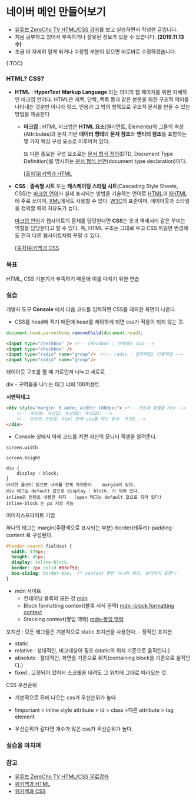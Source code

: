 # 네이버 메인 만들어보기

- [유튜브 ZeroCho TV HTML/CSS 강좌](https://www.youtube.com/watch?v=ohpjJNal2lk&list=PLcqDmjxt30Rsb8Zpgbemt-NaCOjr2WIUj)를 보고 실습하면서 작성한 글입니다.
- 처음 공부하고 있어서 부족하거나 잘못된 정보가 있을 수 있습니다. **(2019.11.13 수)**
- 조금 더 자세히 알게 되거나 수정할 부분이 있으면 바로바로 수정하겠습니다.

{:TOC}

### HTML? CSS?

* **HTML** :  **HyperText Markup Language** 라는 의미의 웹 페이지를 위한 지배적인 마크업 언어다. HTML은 제목, 단락, 목록 등과 같은 본문을 위한 구조적 의미를 나타내는 것뿐만 아니라 링크, 인용과 그 밖의 항목으로 구조적 문서를 만들 수 있는 방법을 제공한다

  * **마크업** : HTML 마크업은 **HTML 요소**(엘리먼트, Elements)와 그들의 속성(Attributes)과 문자 기반 **데이터 형태**와 **문자 참조**와 **엔티티 참조**를 포함하는 몇 가지 핵심 구성 요소로 이루어져 있다.

    또 다른 중요한 구성 요소로는 [문서 형식 정의](https://ko.wikipedia.org/wiki/문서_형식_정의)(DTD, Document Type Definition)를 명시하는 [문서 형식 선언](https://ko.wikipedia.org/wiki/문서_형식_선언)(document type declaration)이다.

    [[출처]위키백과 HTML](https://ko.wikipedia.org/wiki/HTML)

    

* **CSS** : **종속형 시트** 또는 **캐스케이딩 스타일 시트**(Cascading Style Sheets, CSS)는 [마크업 언어](https://ko.wikipedia.org/wiki/마크업_언어)가 실제 표시되는 방법을 기술하는 언어로 [HTML](https://ko.wikipedia.org/wiki/HTML)과 [XHTML](https://ko.wikipedia.org/wiki/XHTML)에 주로 쓰이며, [XML](https://ko.wikipedia.org/wiki/XML)에서도 사용할 수 있다. [W3C](https://ko.wikipedia.org/wiki/W3C)의 표준이며, 레이아웃과 스타일을 정의할 때의 자유도가 높다.

  [마크업 언어](https://ko.wikipedia.org/wiki/마크업_언어)가 웹사이트의 몸체를 담당한다면 **CSS**는 옷과 액세서리 같은 꾸미는 역할을 담당한다고 할 수 있다. 즉, HTML 구조는 그대로 두고 CSS 파일만 변경해도 전혀 다른 웹사이트처럼 꾸밀 수 있다.

  [[출처]위키백과 CSS](https://ko.wikipedia.org/wiki/%EC%A2%85%EC%86%8D%ED%98%95_%EC%8B%9C%ED%8A%B8)

### 목표

HTML, CSS 기본기가 부족하기 때문에 이를 다지기 위한 연습



### 실습

개발자 도구 **Console** 에서 다음 코드를 입력하면 CSS를 제외한 화면이 나온다.

* CSS를 head에 적기 때문에 head를 제외하게 되면 css가 적용이 되지 않는 것.

```javascript
document.head.parentNode.removeChild(document.head);
```

```html
<input type="checkbox" /> <!-- checkbox : 선택해도 되고 -->
<input type="checkbox" />
<input type="radio" name="group"/>  <!-- radio : 양자택일/ 다중택일 -->
<input type="radio" name="group"/>
```



레이아웃 구조를 짤 때 가로먼저 나누고 세로로

div - 구역들을 나누는 태그  너비 100퍼센트

**시맨틱태그**



```html
<div style="margin: 0 auto; width: 1080px;"> <!-- 가운데 정렬용 div -->
    <!-- 속성명: 속성값; 속성명2: 속성값2; -->
    <!-- 인라인 스타일: html 안에 css를 적는 방식  추천X -->
</div>
```

* Console 창에서 아래 코드를 치면 자신의 모니터 픽셀을 알려준다.

```Console
screen.width
```

```
screen.height
```

```
div {
	display : block; 
}
이러한 옵션이 있으면 너비를 전체 차지한다    margin이 있다.
div 태그는 default 값으로 display : block; 가 되어 있다.
inline은 컨텐츠 내용만 차지   (span 태그는 default 값으로 되어 있다)
inline-block 는 px 지정 가능
```

이미지스프라이트 기법

하나의 태그는 margin(주황색으로 표시되는 부분)-border(테두리)-padding-content 로 구성된다.

```css
#header-search fieldset {
  width: 470px;
  height: 45px;
  display: inline-block;
  border: 2px solid #03cf5d;
  box-sizing: border-box;  /* content 뿐만 아니라 패딩, 보더까지 포함*/
}

```



* mdn 사이트
  * 컨테이닝 블록의 모든 것 [mdn](https://developer.mozilla.org/ko/docs/Web/CSS/All_about_the_containing_block)
  * Block formatting context(블록 서식 문맥) [mdn -block formatting context](https://developer.mozilla.org/ko/docs/Web/Guide/CSS/Block_formatting_context)
  * Stacking context(쌓임 맥락) [mdn-쌓임 맥락](https://developer.mozilla.org/ko/docs/Web/CSS/Understanding_z-index/The_stacking_context)



포지션 : 모든 태그들은 기본적으로 static 포지션을 사용한다. - 정적인 포지션

* static
* relative : 상대적인, 비교대상이 필요 (static의 위치 기준으로 움직인다.)
* absolute : 절대적인, 화면을 기준으로 위치(containing block을 기준으로 움직인다.)
* fixed : 고정되어 있어서 스크롤을 내려도 그 위치에 그대로 따라오는 것.



CSS 우선순위

* 기본적으로 뒤에 나오는 css가 우선순위가 높다

* !important > inline style attribute > id > class =다른 attribute > tag element
* 우선순위가 같다면 개수가 많은 css가 우선순위가 높다.





### 실습을 마치며

### 참고

* [유튜브 ZeroCho TV HTML/CSS 무료강좌](https://www.youtube.com/watch?v=ohpjJNal2lk&list=PLcqDmjxt30Rsb8Zpgbemt-NaCOjr2WIUj)
* [위키백과 HTML](https://ko.wikipedia.org/wiki/HTML)
* [위키백과 CSS](https://ko.wikipedia.org/wiki/%EC%A2%85%EC%86%8D%ED%98%95_%EC%8B%9C%ED%8A%B8)

